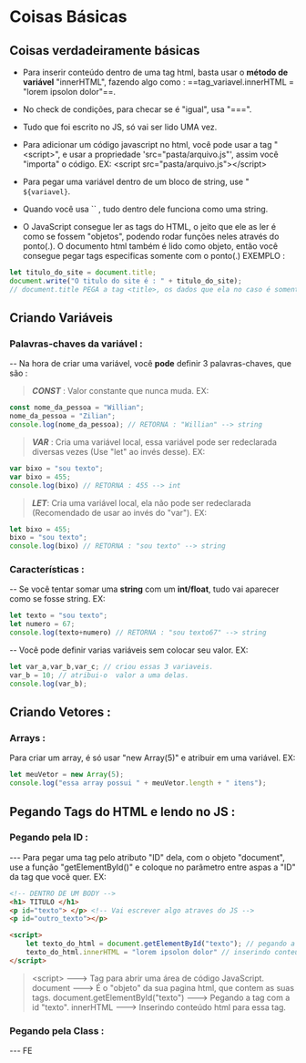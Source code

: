 # Coisas Básicas
## Coisas verdadeiramente básicas 
*  Para inserir conteúdo dentro de uma tag html, basta usar o **método de variável**  "innerHTML", fazendo algo como :  ==tag_variavel.innerHTML = "lorem ipsolon dolor"==.

*  No check de condições, para checar se é "igual", usa "\=\=\=".

*  Tudo que foi escrito no JS, só vai ser lido UMA vez.

*  Para adicionar um código javascript no html, você pode usar a tag "\<script>", e usar a propriedade 'src="pasta/arquivo.js"', assim você "importa" o código.
EX: \<script src="pasta/arquivo.js">\</script>

* Para pegar uma variável dentro de um bloco de string, use " `${variavel}`.

* Quando você usa  \`\` ,  tudo dentro dele funciona como uma string.

* O JavaScript consegue ler as tags do HTML, o jeito que ele as ler é como se fossem "objetos", podendo rodar funções neles através do ponto(.). O documento html também é lido como objeto, então você consegue pegar tags especificas somente com o ponto(.)
EXEMPLO :
```js 
let titulo_do_site = document.title;
document.write("O titulo do site é : " + titulo_do_site);
// document.title PEGA a tag <title>, os dados que ela no caso é somente o que tem escrito nele.
```

## Criando Variáveis 
### Palavras-chaves da variável :
-- Na hora de criar uma variável, você **pode** definir 3 palavras-chaves, que são :
>***CONST*** : Valor constante que nunca muda.
>EX: 
```js
const nome_da_pessoa = "Willian";
nome_da_pessoa = "Zilian";
console.log(nome_da_pessoa); // RETORNA : "Willian" --> string 
```

>***VAR*** : Cria uma variável local, essa variável pode ser redeclarada diversas vezes (Use "let" ao invés desse). 
>EX:
```js
var bixo = "sou texto";
var bixo = 455;
console.log(bixo) // RETORNA : 455 --> int
```

>***LET***: Cria uma variável local, ela não pode ser redeclarada (Recomendado de usar ao invés do "var").
>EX:
```js
let bixo = 455;
bixo = "sou texto"; 
console.log(bixo) // RETORNA : "sou texto" --> string
```

### Características : 
-- Se você tentar somar uma **string** com um **int/float**, tudo vai aparecer como se fosse string.
EX: 
```js 
let texto = "sou texto";
let numero = 67;
console.log(texto+numero) // RETORNA : "sou texto67" --> string 
```

-- Você pode definir varias variáveis sem colocar seu valor.
EX: 
```js
let var_a,var_b,var_c; // criou essas 3 variaveis.
var_b = 10; // atribui-o  valor a uma delas.
console.log(var_b); 
```

## Criando Vetores : 
### Arrays : 
Para criar um array, é só usar "new Array(5)" e atribuir em uma variável. 
EX: 
```js 
let meuVetor = new Array(5); 
console.log("essa array possui " + meuVetor.length + " itens");
```



## Pegando Tags do HTML e lendo no JS : 
### Pegando pela ID :
--- Para pegar uma tag pelo atributo "ID" dela, com o objeto "document", use a função  "getElementById()" e coloque no parâmetro entre aspas a "ID" da tag que você quer. 
EX:
```html
<!-- DENTRO DE UM BODY -->
<h1> TITULO </h1>
<p id="texto"> </p> <!-- Vai escrever algo atraves do JS -->
<p id="outro_texto"></p>

<script>
    let texto_do_html = document.getElementById("texto"); // pegando a tag <p> com id "texto"
    texto_do_html.innerHTML = "lorem ipsolon dolor" // inserindo conteudo para a tag com id "texto"
</script>
```
> \<script> ---> Tag para abrir uma área de código JavaScript.
> document ---> É o "objeto" da sua pagina html, que contem as suas tags.
> document.getElementById("texto") ---> Pegando a tag com a id "texto".
> innerHTML ---> Inserindo conteúdo html para essa tag. 

### Pegando pela Class :
--- FE